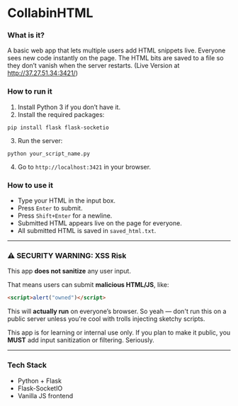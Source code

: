 # CollabinHTML

### What is it?

A basic web app that lets multiple users add HTML snippets live. Everyone sees new code instantly on the page. The HTML bits are saved to a file so they don’t vanish when the server restarts. (Live Version at http://37.27.51.34:3421/)

### How to run it

1. Install Python 3 if you don’t have it.
2. Install the required packages:

```
pip install flask flask-socketio
```

3. Run the server:

```
python your_script_name.py
```

4. Go to `http://localhost:3421` in your browser.

### How to use it

* Type your HTML in the input box.
* Press `Enter` to submit.
* Press `Shift+Enter` for a newline.
* Submitted HTML appears live on the page for everyone.
* All submitted HTML is saved in `saved_html.txt`.

---

### ⚠️ SECURITY WARNING: XSS Risk

This app **does not sanitize** any user input.

That means users can submit **malicious HTML/JS**, like:

```html
<script>alert("owned")</script>
```

This will **actually run** on everyone’s browser. So yeah — don't run this on a public server unless you're cool with trolls injecting sketchy scripts.

This app is for learning or internal use only. If you plan to make it public, you **MUST** add input sanitization or filtering. Seriously.

---

### Tech Stack

* Python + Flask
* Flask-SocketIO
* Vanilla JS frontend
